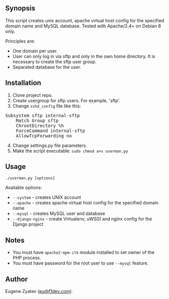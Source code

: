 ## Synopsis

This script creates unix account, apache virtual host config for the specified domain name and MySQL database. 
Tested with Apache/2.4+ on Debian 8 only.

Principles are:

* One domain per user.
* User can only log in via sftp and only in the own home directory. It is necessary to create the sftp user group.
* Separated database for the user.

## Installation

1. Clone project repo.
2. Create usergroup for sftp users. For example, 'sftp'.
3. Change `sshd_config` file like this:
<pre>
Subsystem sftp internal-sftp
    Match Group sftp
    ChrootDirectory %h
    ForceCommand internal-sftp
    AllowTcpForwarding no
</pre>
4. Change settings.py file parameters.
5. Make the script executable: `sudo chmod a+x userman.py`

## Usage

`./userman.py [options]`

Available options:
* `--system` - creates UNIX account
* `--apache` - creates apache virtual host config for the specified domain name
* `--mysql` - creates MySQL user and database
* `--django-nginx` - create Virtualenv, uWSGI and nginx config for the Django project

## Notes

* You must have `apache2-mpm-itk` module installed to set owner of the PHP process.
* You must have password for the root user to use `--mysql` feature.

## Author
Eugene Zyatev ([eu@f1dev.com](mailto:eu@f1dev.com)).